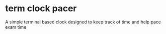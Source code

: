 # term clock pacer

A simple terminal based clock designed to keep track of time and help pace exam time
